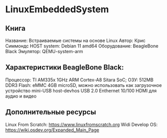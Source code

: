 # LinuxEmbeddedSystem

## Книга
   Название: Встраиваемые системы на основе Linux
   Автор: Крис Симмондс
   HOST system: Debian 11 amd64
   Оборудование: BeagleBone Black
   Эмулятор: QEMU-system-arm

## Характеристики BeagleBone Black:
   Процессор: TI AM335x 1GHz ARM Cortex-A8 Sitara SoC;
   ОЗУ: 512MB DDR3
   Flash: eMMC 4GB
   microSD, можно использовать как загрузочное устройство
   mini-USB host-devhos
   USB 2.0
   Enthernet 10/100
   HDMI для аудио и видео

## Дополнительные ресурсы
   Linux From Scratch: https://www.linuxfromscratch.org
   Widi Develop OS: https://wiki.osdev.org/Expanded_Main_Page

